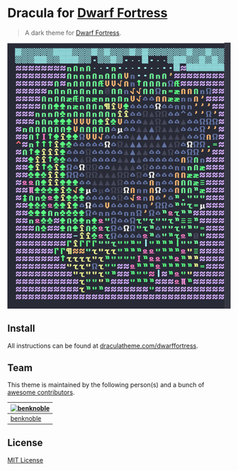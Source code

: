 # Dracula for [Dwarf Fortress](http://www.bay12games.com/dwarves/)

> A dark theme for [Dwarf Fortress](http://www.bay12games.com/dwarves/.com).

![Screenshot](./screenshot.png)

## Install

All instructions can be found at [draculatheme.com/dwarffortress](https://draculatheme.com/dwarffortress).

## Team

This theme is maintained by the following person(s) and a bunch of [awesome contributors](https://github.com/dracula/dwarffortress/graphs/contributors).

[![benknoble](https://github.com/benknoble.png?size=100)](https://github.com/benknoble) |
--- |
[benknoble](https://github.com/benknoble) |

## License

[MIT License](./LICENSE)
